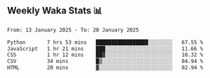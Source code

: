 ## Weekly Waka Stats 📊
<!--START_SECTION:waka-->

```txt
From: 13 January 2025 - To: 20 January 2025

Python       7 hrs 53 mins   █████████████████░░░░░░░░   67.55 %
JavaScript   1 hr 21 mins    ███░░░░░░░░░░░░░░░░░░░░░░   11.66 %
CSS          1 hr 12 mins    ██▓░░░░░░░░░░░░░░░░░░░░░░   10.32 %
CSV          34 mins         █▒░░░░░░░░░░░░░░░░░░░░░░░   04.94 %
HTML         20 mins         ▓░░░░░░░░░░░░░░░░░░░░░░░░   02.94 %
```

<!--END_SECTION:waka-->

<!--

Here are some ideas to get you started:

- 🔭 I’m currently working on (way to add branches committed on)
- 🌱 I’m currently learning Web Frameworks and Machine Learning! (Lisp, JS (react & angular), Python, and __)
- 💬 Ask me about ...
- 📫 How to reach me: 
- 😄 Pronouns: He/Him/His
- ⚡ Fun fact: ...

that-recsys-lab
-->

